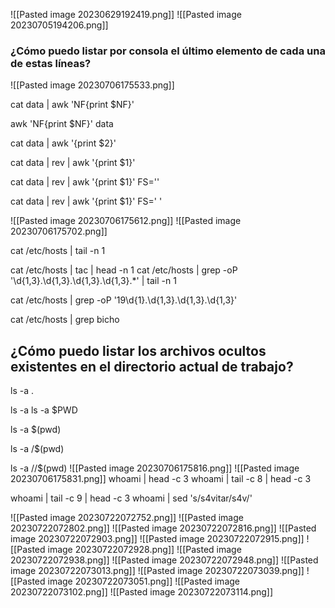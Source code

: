 ![[Pasted image 20230629192419.png]]
![[Pasted image 20230705194206.png]]

### ¿Cómo puedo listar por consola el último elemento de cada una de estas líneas?

![[Pasted image 20230706175533.png]]

cat data | awk 'NF{print $NF}'

awk 'NF{print $NF}' data

cat data | awk '{print $2}'

cat data | rev | awk '{print $1}'

cat data | rev | awk '{print $1}' FS=''

cat data | rev | awk '{print $1}' FS=' '

![[Pasted image 20230706175612.png]]
![[Pasted image 20230706175702.png]]

cat /etc/hosts | tail -n 1

cat /etc/hosts | tac | head -n 1
cat /etc/hosts | grep -oP '\d{1,3}\.\d{1,3}\.\d{1,3}\.\d{1,3}.*' | tail -n 1

cat /etc/hosts | grep -oP '19\d{1}\.\d{1,3}\.\d{1,3}\.\d{1,3}'

cat /etc/hosts | grep bicho

## ¿Cómo puedo listar los archivos ocultos existentes en el directorio actual de trabajo?
ls -a .

ls -a
ls -a $PWD

ls -a $(pwd)

ls -a /$(pwd)

ls -a //$(pwd)
![[Pasted image 20230706175816.png]]
![[Pasted image 20230706175831.png]]
whoami | head -c 3
whoami | tail -c 8 | head -c 3

whoami | tail -c 9 | head -c 3
whoami | sed 's/s4vitar/s4v/'

![[Pasted image 20230722072752.png]]
![[Pasted image 20230722072802.png]]
![[Pasted image 20230722072816.png]]
![[Pasted image 20230722072903.png]]
![[Pasted image 20230722072915.png]]
![[Pasted image 20230722072928.png]]
![[Pasted image 20230722072938.png]]
![[Pasted image 20230722072948.png]]
![[Pasted image 20230722073013.png]]
![[Pasted image 20230722073039.png]]
![[Pasted image 20230722073051.png]]
![[Pasted image 20230722073102.png]]
![[Pasted image 20230722073114.png]]
